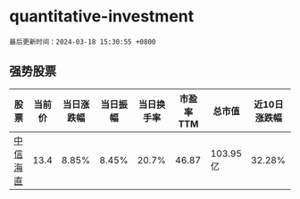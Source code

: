 # quantitative-investment

`最后更新时间：2024-03-18 15:30:55 +0800`

## 强势股票

|股票|当前价|当日涨跌幅|当日振幅|当日换手率|市盈率TTM|总市值|近10日涨跌幅|
|----|----|----|----|----|----|----|----|
|[中信海直](https://xueqiu.com/S/SZ000099)|13.4|8.85%|8.45%|20.7%|46.87|103.95亿|32.28%|
